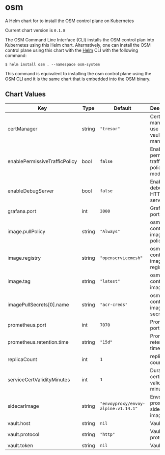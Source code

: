 osm
===
A Helm chart for to install the OSM control plane on Kubernetes

Current chart version is `0.1.0`

The OSM Command Line Interface (CLI) installs the OSM control plan into Kubernetes using this Helm chart. Alternatively, one can install the OSM control plane using this chart with the [Helm](https://helm.sh/docs/intro/install/) CLI with the following command:
```console
$ helm install osm . --namespace osm-system
```

This command is equivalent to installing the osm control plane using the OSM CLI and it is the same chart that is embedded into the OSM binary.


## Chart Values

| Key | Type | Default | Description |
|-----|------|---------|-------------|
| certManager | string | `"tresor"` | Certificate manager to use (tresor, vault, cert-manager) |
| enablePermissiveTrafficPolicy | bool | `false` | Enable permissive traffic policy mode |
| enableDebugServer | bool | `false` | Enable the debug HTTP server |
| grafana.port | int | `3000` | Grafana port |
| image.pullPolicy | string | `"Always"` | osm-controller image pull policy |
| image.registry | string | `"openservicemesh"` |  osm-controller image registry |
| image.tag | string | `"latest"` | osm-controller image tag |
| imagePullSecrets[0].name | string | `"acr-creds"` | osm-controller image pull secrets |
| prometheus.port | int | `7070` | Prometheus port |
| prometheus.retention.time | string | `"15d"` | Prometheus retention time |
| replicaCount | int | `1` | replica count |
| serviceCertValidityMinutes | int | `1` | Duration of certificate validity in minutes |
| sidecarImage | string | `"envoyproxy/envoy-alpine:v1.14.1"` | Envoy proxy sidecar image |
| vault.host | string | `nil` | Vault host |
| vault.protocol | string | `"http"` | Vault protocol |
| vault.token | string | `nil` | Vault token |
